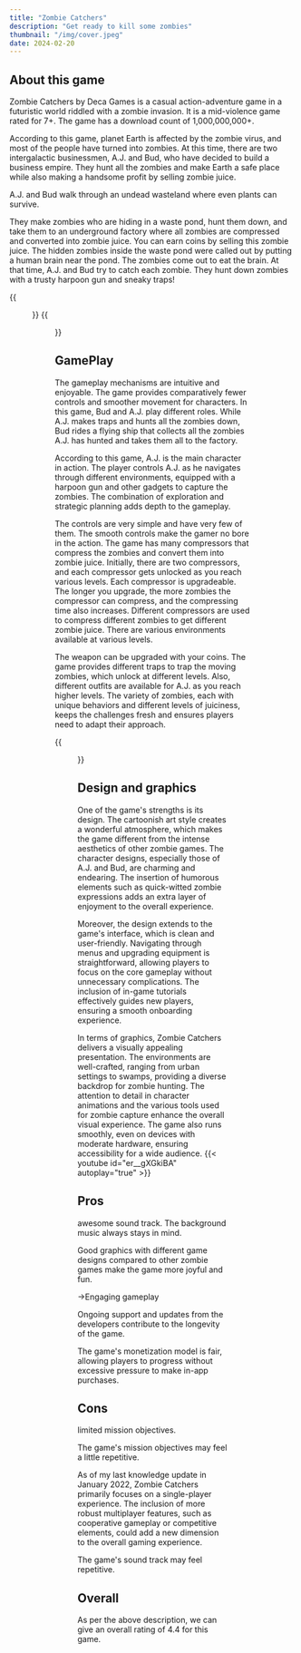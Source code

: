 ```yaml
---
title: "Zombie Catchers"
description: "Get ready to kill some zombies"
thumbnail: "/img/cover.jpeg"
date: 2024-02-20
---
```

## About this game

Zombie Catchers by Deca Games is a casual action-adventure game in a futuristic world riddled with a zombie invasion. It is a mid-violence game rated for 7+. The game has a download count of 1,000,000,000+.

According to this game, planet Earth is affected by the zombie virus, and most of the people have turned into zombies. At this time, there are two intergalactic businessmen, A.J. and Bud, who have decided to build a business empire. They hunt all the zombies and make Earth a safe place while also making a handsome profit by selling zombie juice.

A.J. and Bud walk through an undead wasteland where even plants can survive.

They make zombies who are hiding in a waste pond, hunt them down, and take them to an underground factory where all zombies are compressed and converted into zombie juice. You can earn coins by selling this zombie juice. The hidden zombies inside the waste pond were called out by putting a human brain near the pond. The zombies come out to eat the brain. At that time, A.J. and Bud try to catch each zombie. They hunt down zombies with a trusty harpoon gun and sneaky traps!

{{<figure src = "zombie2.jpeg" caption = "">}}
{{<figure src = "zombie3.jpeg">}}
## GamePlay

The gameplay mechanisms are intuitive and enjoyable. The game provides comparatively fewer controls and smoother movement for characters. In this game, Bud and A.J. play different roles. While A.J. makes traps and hunts all the zombies down, Bud rides a flying ship that collects all the zombies A.J. has hunted and takes them all to the factory.

According to this game, A.J. is the main character in action. The player controls A.J. as he navigates through different environments, equipped with a harpoon gun and other gadgets to capture the zombies. The combination of exploration and strategic planning adds depth to the gameplay.

The controls are very simple and have very few of them. The smooth controls make the gamer no bore in the action. The game has many compressors that compress the zombies and convert them into zombie juice. Initially, there are two compressors, and each compressor gets unlocked as you reach various levels. Each compressor is upgradeable. The longer you upgrade, the more zombies the compressor can compress, and the compressing time also increases. Different compressors are used to compress different zombies to get different zombie juice. There are various environments available at various levels.

The weapon can be upgraded with your coins. The game provides different traps to trap the moving zombies, which unlock at different levels. Also, different outfits are available for A.J. as you reach higher levels. The variety of zombies, each with unique behaviors and different levels of juiciness, keeps the challenges fresh and ensures players need to adapt their approach.

{{<figure src = "zombie1.jpeg" caption = "">}}
## Design and graphics

One of the game's strengths is its design. The cartoonish art style creates a wonderful atmosphere, which makes the game different from the intense aesthetics of other zombie games. The character designs, especially those of A.J. and Bud, are charming and endearing. The insertion of humorous elements such as quick-witted zombie expressions adds an extra layer of enjoyment to the overall experience.

Moreover, the design extends to the game's interface, which is clean and user-friendly. Navigating through menus and upgrading equipment is straightforward, allowing players to focus on the core gameplay without unnecessary complications. The inclusion of in-game tutorials effectively guides new players, ensuring a smooth onboarding experience.

In terms of graphics, Zombie Catchers delivers a visually appealing presentation. The environments are well-crafted, ranging from urban settings to swamps, providing a diverse backdrop for zombie hunting. The attention to detail in character animations and the various tools used for zombie capture enhance the overall visual experience. The game also runs smoothly, even on devices with moderate hardware, ensuring accessibility for a wide audience.
{{< youtube id="er__gXGkiBA" autoplay="true" >}}
## Pros

awesome sound track. The background music always stays in mind.

Good graphics with different game designs compared to other zombie games make the game more joyful and fun.

->Engaging gameplay

Ongoing support and updates from the developers contribute to the longevity of the game.

The game's monetization model is fair, allowing players to progress without excessive pressure to make in-app purchases.




## Cons

limited mission objectives.

The game's mission objectives may feel a little repetitive.

As of my last knowledge update in January 2022, Zombie Catchers primarily focuses on a single-player experience. The inclusion of more robust multiplayer features, such as cooperative gameplay or competitive elements, could add a new dimension to the overall gaming experience.

The game's sound track may feel repetitive.




## Overall

As per the above description, we can give an overall rating of 4.4 for this game.
